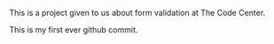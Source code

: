 This is a project given to us about form validation at The Code Center.

This is my first ever github commit.